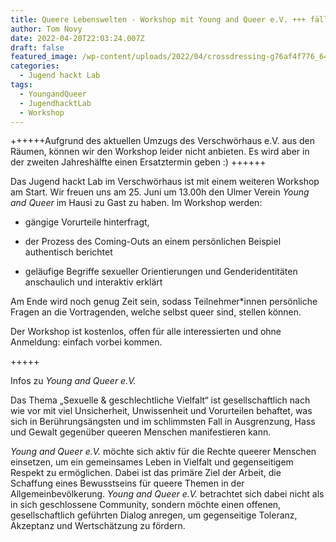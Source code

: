```yaml
---
title: Queere Lebenswelten - Workshop mit Young and Queer e.V. +++ fällt aus +++
author: Tom Novy
date: 2022-04-20T22:03:24.007Z
draft: false
featured_image: /wp-content/uploads/2022/04/crossdressing-g76af4f776_640.jpg
categories:
  - Jugend hackt Lab
tags:
  - YoungandQueer
  - JugendhacktLab
  - Workshop
---
```

++++++Aufgrund des aktuellen Umzugs des Verschwörhaus e.V. aus den Räumen, können wir den Workshop leider nicht anbieten. Es wird aber in der zweiten Jahreshälfte einen Ersatztermin geben :) ++++++



Das Jugend hackt Lab im Verschwörhaus ist mit einem weiteren Workshop am Start. Wir freuen uns am 25. Juni um 13.00h den Ulmer Verein *Young and Queer* im Hausi zu Gast zu haben. Im Workshop werden:

* gängige Vorurteile hinterfragt, 

<!---->

* der Prozess des Coming-Outs an einem persönlichen Beispiel authentisch berichtet

<!---->

* geläufige Begriffe sexueller Orientierungen und Genderidentitäten anschaulich und interaktiv erklärt

Am Ende wird noch genug Zeit sein, sodass Teilnehmer*innen persönliche Fragen an die Vortragenden, welche selbst queer sind, stellen können.

Der Workshop ist kostenlos, offen für alle interessierten und ohne Anmeldung: einfach vorbei kommen.

+++++

Infos zu *Young and Queer e.V.*

Das Thema „Sexuelle & geschlechtliche Vielfalt“ ist gesellschaftlich nach wie vor mit viel Unsicherheit, Unwissenheit und Vorurteilen behaftet, was sich in Berührungsängsten und im schlimmsten Fall in Ausgrenzung, Hass und Gewalt gegenüber queeren Menschen manifestieren kann.

*Young and Queer e.V.* möchte sich aktiv für die Rechte queerer Menschen einsetzen, um ein gemeinsames Leben in Vielfalt und gegenseitigem Respekt zu ermöglichen. Dabei ist das primäre Ziel der Arbeit, die Schaffung eines Bewusstseins für queere Themen in der Allgemeinbevölkerung. *Young and Queer e.V.* betrachtet sich dabei nicht als in sich geschlossene Community, sondern möchte einen offenen, gesellschaftlich geführten Dialog anregen, um gegenseitige Toleranz, Akzeptanz und Wertschätzung zu fördern.